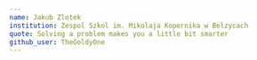 ```yaml
---
name: Jakub Zlotek
institution: Zespol Szkol im. Mikolaja Kopernika w Belzycach
quote: Solving a problem makes you a little bit smarter
github_user: TheGoldyOne
---
```

